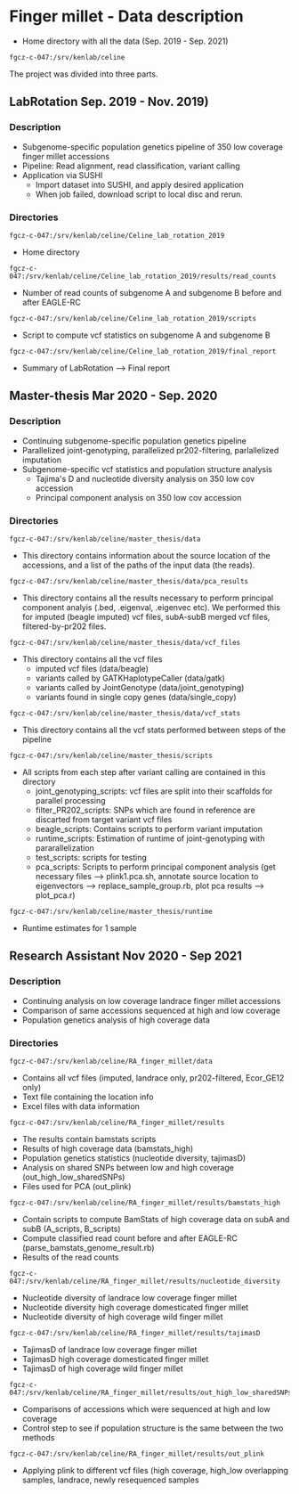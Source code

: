 # Finger millet - Data description 
- Home directory with all the data (Sep. 2019 - Sep. 2021) 
```
fgcz-c-047:/srv/kenlab/celine
```
The project was divided into three parts. 

## LabRotation Sep. 2019 - Nov. 2019)
### Description
- Subgenome-specific population genetics pipeline of 350 low coverage finger millet accessions
- Pipeline: Read alignment, read classification, variant calling
- Application via SUSHI
	- Import dataset into SUSHI, and apply desired application
	- When job failed, download script to local disc and rerun.

### Directories
```
fgcz-c-047:/srv/kenlab/celine/Celine_lab_rotation_2019
```
- Home directory
```
fgcz-c-047:/srv/kenlab/celine/Celine_lab_rotation_2019/results/read_counts
```
- Number of read counts of subgenome A and subgenome B before and after EAGLE-RC
```
fgcz-c-047:/srv/kenlab/celine/Celine_lab_rotation_2019/scripts
```
- Script to compute vcf statistics on subgenome A and subgenome B
```
fgcz-c-047:/srv/kenlab/celine/Celine_lab_rotation_2019/final_report
```
- Summary of LabRotation --> Final report


## Master-thesis Mar 2020 - Sep. 2020 
### Description
- Continuing subgenome-specific population genetics pipeline
- Parallelized joint-genotyping, parallelized pr202-filtering, parlallelized imputation
- Subgenome-specific vcf statistics and population structure analysis
	- Tajima's D and nucleotide diversity analysis on 350 low cov accession
	- Principal component analysis on 350 low cov accession 
### Directories
```
fgcz-c-047:/srv/kenlab/celine/master_thesis/data 
```
- This directory contains information about the source location of the accessions, and a list of the paths of the input data (the reads).
```
fgcz-c-047:/srv/kenlab/celine/master_thesis/data/pca_results
```
- This directory contains all the results necessary to perform principal component analyis (.bed, .eigenval, .eigenvec etc). We performed this for imputed (beagle imputed) vcf files, subA-subB merged vcf files, filtered-by-pr202 files.
```
fgcz-c-047:/srv/kenlab/celine/master_thesis/data/vcf_files
```
- This directory contains all the vcf files 
	- imputed vcf files (data/beagle)
	- variants called by GATKHaplotypeCaller (data/gatk)
	- variants called by JointGenotype (data/joint_genotyping)
	- variants found in single copy genes (data/single_copy)
```
fgcz-c-047:/srv/kenlab/celine/master_thesis/data/vcf_stats
```
- This directory contains all the vcf stats performed between steps of the pipeline

```     
fgcz-c-047:/srv/kenlab/celine/master_thesis/scripts
```
- All scripts from each step after variant calling are contained in this directory
	- joint_genotyping_scripts: vcf files are split into their scaffolds for parallel processing
	- filter_PR202_scripts: SNPs which are found in reference are discarted from target variant vcf files
	- beagle_scripts: Contains scripts to perform variant imputation
	- runtime_scripts: Estimation of runtime of joint-genotyping with pararallelization
	- test_scripts: scripts for testing
	- pca_scripts: Scripts to perform principal component analysis (get necessary files --> plink1.pca.sh, annotate source location to eigenvectors --> replace_sample_group.rb, plot pca results --> plot_pca.r)

```
fgcz-c-047:/srv/kenlab/celine/master_thesis/runtime
```
- Runtime estimates for 1 sample

## Research Assistant Nov 2020 - Sep 2021
### Description   
- Continuing analysis on low coverage landrace finger millet accessions
- Comparison of same accessions sequenced at high and low coverage
- Population genetics analysis of high coverage data  
### Directories
```
fgcz-c-047:/srv/kenlab/celine/RA_finger_millet/data
```
- Contains all vcf files (imputed, landrace only, pr202-filtered, Ecor_GE12 only) 
- Text file containing the location info
- Excel files with data information  

```
fgcz-c-047:/srv/kenlab/celine/RA_finger_millet/results
```
- The results contain bamstats scripts 
- Results of high coverage data (bamstats_high)
- Population genetics statistics (nucleotide diversity, tajimasD)
- Analysis on shared SNPs between low and high coverage (out_high_low_sharedSNPs)
- Files used for PCA (out_plink) 
```
fgcz-c-047:/srv/kenlab/celine/RA_finger_millet/results/bamstats_high
```
- Contain scripts to compute BamStats of high coverage data on subA and subB (A_scripts, B_scripts)
- Compute classified read count before and after EAGLE-RC (parse_bamstats_genome_result.rb) 
- Results of the read counts

```
fgcz-c-047:/srv/kenlab/celine/RA_finger_millet/results/nucleotide_diversity 
```  
- Nucleotide diversity of landrace low coverage finger millet
- Nucleotide diversity high coverage domesticated finger millet
- Nucleotide diversity of high coverage wild finger millet 

```
fgcz-c-047:/srv/kenlab/celine/RA_finger_millet/results/tajimasD 
```
- TajimasD of landrace low coverage finger millet 
- TajimasD high coverage domesticated finger millet 
- TajimasD of high coverage wild finger millet

```
fgcz-c-047:/srv/kenlab/celine/RA_finger_millet/results/out_high_low_sharedSNPs
```
- Comparisons of accessions which were sequenced at high and low coverage
- Control step to see if population structure is the same between the two methods

```
fgcz-c-047:/srv/kenlab/celine/RA_finger_millet/results/out_plink
```
- Applying plink to different vcf files (high coverage, high_low overlapping samples, landrace, newly resequenced samples 
